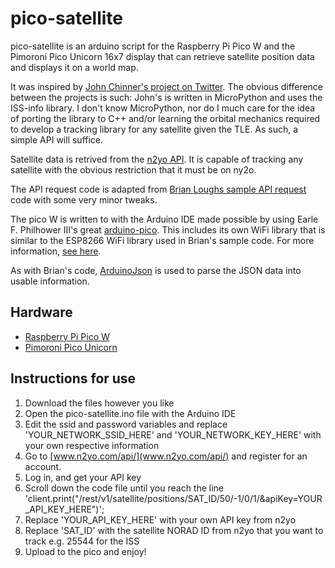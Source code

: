 # pico-satellite

pico-satellite is an arduino script for the Raspberry Pi Pico W and the Pimoroni Pico Unicorn 16x7 display that can retrieve satellite position data and displays it on a world map. 

It was inspired by [John Chinner's project on Twitter](twitter.com/JohnChinner/status/1554912401253883904). The obvious difference between the projects is such: John's is written in MicroPython and uses the ISS-info library. I don't know MicroPython, nor do I much care for the idea of porting the library to C++ and/or learning the orbital mechanics required to develop a tracking library for any satellite given the TLE. As such, a simple API will suffice.

Satellite data is retrived from the [n2yo API](www.n2yo.com/api/). It is capable of tracking any satellite with the obvious restriction that it must be on ny2o.

The API request code is adapted from [Brian Loughs sample API request](https://github.com/witnessmenow/arduino-sample-api-request) code with some very minor tweaks.

The pico W is written to with the Arduino IDE made possible by using Earle F. Philhower III's great [arduino-pico](github.com/earlephilhower/arduino-pico). This includes its own WiFi library that is similar to the ESP8266 WiFi library used in Brian's sample code. For more information, [see here](arduino-pico.readthedocs.io/en/latest/wifi.html).

As with Brian's code, [ArduinoJson](arduinojson.org/) is used to parse the JSON data into usable information.

## Hardware
- [Raspberry Pi Pico W](shop.pimoroni.com/products/raspberry-pi-pico-w)
- [Pimoroni Pico Unicorn](shop.pimoroni.com/products/pico-unicorn-pack)

## Instructions for use

1. Download the files however you like
2. Open the pico-satellite.ino file with the Arduino IDE
3. Edit the ssid and password variables and replace 'YOUR_NETWORK_SSID_HERE' and 'YOUR_NETWORK_KEY_HERE' with your own respective information
4. Go to [www.n2yo.com/api/](www.n2yo.com/api/) and register for an account. 
5. Log in, and get your API key
6. Scroll down the code file until you reach the line 'client.print("/rest/v1/satellite/positions/SAT_ID/50/-1/0/1/&apiKey=YOUR_API_KEY_HERE")';
7. Replace 'YOUR_API_KEY_HERE' with your own API key from n2yo
8. Replace 'SAT_ID' with the satellite NORAD ID from n2yo that you want to track e.g. 25544 for the ISS
9. Upload to the pico and enjoy!
